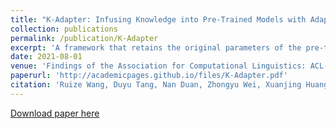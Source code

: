 ```yaml
---
title: "K-Adapter: Infusing Knowledge into Pre-Trained Models with Adapters"
collection: publications
permalink: /publication/K-Adapter
excerpt: 'A framework that retains the original parameters of the pre-trained model fixed and supports the development of versatile knowledge-infused model.'
date: 2021-08-01
venue: 'Findings of the Association for Computational Linguistics: ACL-IJCNLP 2021'
paperurl: 'http://academicpages.github.io/files/K-Adapter.pdf'
citation: 'Ruize Wang, Duyu Tang, Nan Duan, Zhongyu Wei, Xuanjing Huang, Jianshu Ji, Guihong Cao, Daxin Jiang, Ming Zhou: K-Adapter: Infusing Knowledge into Pre-Trained Models with Adapters. ACL/IJCNLP (Findings) 2021: 1405-1418'
---
```

[Download paper here](http://academicpages.github.io/files/K-Adapter.pdf)

